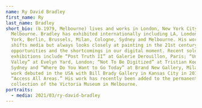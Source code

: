 ```yaml
---
name: Ry David Bradley
first_name: Ry
last_name: Bradley
short_bio: (b.1979, Melbourne) lives and works in London, New York City and
  Melbourne. Bradley has exhibited internationally including LA, London, New
  York, Berlin, Brussels, Milan, Cologne, Sydney and Melbourne. His work often
  shifts media but always looks closely at painting in the 21st century, the new
  opportunities and the shortcomings in our digital moment. Recent solo
  exhibitions include “Post Truth II” at Galerie Derouillon, Paris; “Unvalley
  Valley” at Evelyn Yard, London; “Not To Be Digitized” at Tristian Koenig,
  Sydney and “Where Do You Want to Go Today” at Brand New Gallery, Milan. His
  work debuted in the USA with Bill Brady Gallery in Kansas City in 2015 with
  “Access All Areas.” His work has recently been added to the permanent
  collection of the Victoria Museum in Melbourne.
portraits:
  - media: 2021/03/ry-david-bradley
---
```

